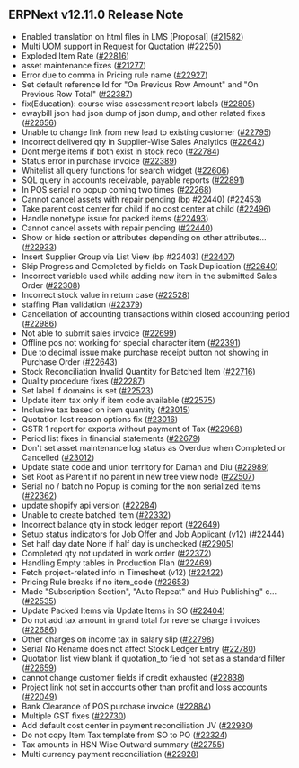## ERPNext v12.11.0 Release Note

- Enabled translation on html files in LMS [Proposal] ([#21582](https://github.com/frappe/erpnext/pull/21582))
- Multi UOM support in Request for Quotation ([#22250](https://github.com/frappe/erpnext/pull/22250))
- Exploded Item Rate ([#22816](https://github.com/frappe/erpnext/pull/22816))
- asset maintenance fixes ([#21277](https://github.com/frappe/erpnext/pull/21277))
- Error due to comma in Pricing rule name ([#22927](https://github.com/frappe/erpnext/pull/22927))
- Set default reference Id for "On Previous Row Amount" and "On Previous Row Total" ([#22387](https://github.com/frappe/erpnext/pull/22387))
- fix(Education): course wise assessment report labels ([#22805](https://github.com/frappe/erpnext/pull/22805))
- ewaybill json had json dump of json dump, and other related fixes ([#22656](https://github.com/frappe/erpnext/pull/22656))
- Unable to change link from new lead to existing customer ([#22795](https://github.com/frappe/erpnext/pull/22795))
- Incorrect delivered qty in Supplier-Wise Sales Analytics ([#22642](https://github.com/frappe/erpnext/pull/22642))
- Dont merge items if both exist in stock reco ([#22784](https://github.com/frappe/erpnext/pull/22784))
- Status error in purchase invoice ([#22389](https://github.com/frappe/erpnext/pull/22389))
- Whitelist all query functions for search widget ([#22606](https://github.com/frappe/erpnext/pull/22606))
- SQL query in accounts receivable, payable reports ([#22891](https://github.com/frappe/erpnext/pull/22891))
- In POS serial no popup coming two times ([#22268](https://github.com/frappe/erpnext/pull/22268))
- Cannot cancel assets with repair pending (bp #22440) ([#22453](https://github.com/frappe/erpnext/pull/22453))
- Take parent cost center for child if no cost center at child ([#22496](https://github.com/frappe/erpnext/pull/22496))
- Handle nonetype issue for packed items ([#22493](https://github.com/frappe/erpnext/pull/22493))
- Cannot cancel assets with repair pending ([#22440](https://github.com/frappe/erpnext/pull/22440))
- Show or hide section or attributes depending on other attributes… ([#22933](https://github.com/frappe/erpnext/pull/22933))
- Insert Supplier Group via List View (bp #22403) ([#22407](https://github.com/frappe/erpnext/pull/22407))
- Skip Progress and Completed by fields on Task Duplication ([#22640](https://github.com/frappe/erpnext/pull/22640))
- Incorrect variable used while adding new item in the submitted Sales Order ([#22308](https://github.com/frappe/erpnext/pull/22308))
- Incorrect stock value in return case ([#22528](https://github.com/frappe/erpnext/pull/22528))
- staffing Plan validation ([#22379](https://github.com/frappe/erpnext/pull/22379))
- Cancellation of accounting transactions within closed accounting period ([#22986](https://github.com/frappe/erpnext/pull/22986))
- Not able to submit sales invoice ([#22699](https://github.com/frappe/erpnext/pull/22699))
- Offline pos not working for special character item ([#22391](https://github.com/frappe/erpnext/pull/22391))
- Due to decimal issue make purchase receipt button not showing in Purchase Order ([#22643](https://github.com/frappe/erpnext/pull/22643))
- Stock Reconciliation Invalid Quantity for Batched Item   ([#22716](https://github.com/frappe/erpnext/pull/22716))
- Quality procedure fixes ([#22287](https://github.com/frappe/erpnext/pull/22287))
- Set label if domains is set ([#22523](https://github.com/frappe/erpnext/pull/22523))
- Update item tax only if item code available ([#22575](https://github.com/frappe/erpnext/pull/22575))
- Inclusive tax based on item quantity ([#23015](https://github.com/frappe/erpnext/pull/23015))
- Quotation lost reason options fix ([#23016](https://github.com/frappe/erpnext/pull/23016))
- GSTR 1 report for exports without payment of Tax ([#22968](https://github.com/frappe/erpnext/pull/22968))
- Period list fixes in financial statements ([#22679](https://github.com/frappe/erpnext/pull/22679))
- Don't set asset maintenance log status as Overdue when Completed or Cancelled ([#23012](https://github.com/frappe/erpnext/pull/23012))
- Update state code and union territory for Daman and Diu ([#22989](https://github.com/frappe/erpnext/pull/22989))
- Set Root as Parent if no parent in new tree view node ([#22507](https://github.com/frappe/erpnext/pull/22507))
- Serial no / batch no Popup is coming for the non serialized items ([#22362](https://github.com/frappe/erpnext/pull/22362))
- update shopify api version ([#22284](https://github.com/frappe/erpnext/pull/22284))
- Unable to create batched item ([#22332](https://github.com/frappe/erpnext/pull/22332))
- Incorrect balance qty in stock ledger report ([#22649](https://github.com/frappe/erpnext/pull/22649))
- Setup status indicators for Job Offer and Job Applicant (v12) ([#22444](https://github.com/frappe/erpnext/pull/22444))
- Set half day date None if half day is unchecked ([#22905](https://github.com/frappe/erpnext/pull/22905))
- Completed qty not updated in work order ([#22372](https://github.com/frappe/erpnext/pull/22372))
- Handling Empty tables in Production Plan ([#22469](https://github.com/frappe/erpnext/pull/22469))
- Fetch project-related info in Timesheet (v12) ([#22422](https://github.com/frappe/erpnext/pull/22422))
- Pricing Rule breaks if no item_code ([#22653](https://github.com/frappe/erpnext/pull/22653))
- Made "Subscription Section", "Auto Repeat" and Hub Publishing" c… ([#22535](https://github.com/frappe/erpnext/pull/22535))
- Update Packed Items via Update Items in SO ([#22404](https://github.com/frappe/erpnext/pull/22404))
- Do not add tax amount in grand total for reverse charge invoices ([#22686](https://github.com/frappe/erpnext/pull/22686))
- Other charges on income tax in salary slip ([#22798](https://github.com/frappe/erpnext/pull/22798))
- Serial No Rename does not affect Stock Ledger Entry ([#22780](https://github.com/frappe/erpnext/pull/22780))
- Quotation list view blank if quotation_to field not set as a standard filter ([#22659](https://github.com/frappe/erpnext/pull/22659))
- cannot change customer fields if credit exhausted ([#22838](https://github.com/frappe/erpnext/pull/22838))
- Project link not set in accounts other than profit and loss accounts ([#22049](https://github.com/frappe/erpnext/pull/22049))
- Bank Clearance of POS purchase invoice ([#22884](https://github.com/frappe/erpnext/pull/22884))
- Multiple GST fixes ([#22730](https://github.com/frappe/erpnext/pull/22730))
- Add default cost center in payment reconciliation JV ([#22930](https://github.com/frappe/erpnext/pull/22930))
- Do not copy Item Tax template from SO to PO ([#22324](https://github.com/frappe/erpnext/pull/22324))
- Tax amounts in HSN Wise Outward summary ([#22755](https://github.com/frappe/erpnext/pull/22755))
- Multi currency payment reconciliation ([#22928](https://github.com/frappe/erpnext/pull/22928))
